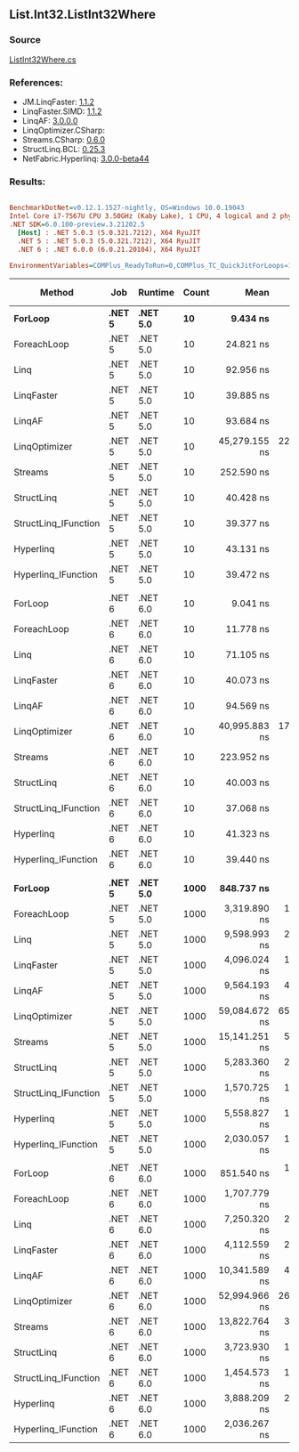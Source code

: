﻿## List.Int32.ListInt32Where

### Source
[ListInt32Where.cs](../LinqBenchmarks/List/Int32/ListInt32Where.cs)

### References:
- JM.LinqFaster: [1.1.2](https://www.nuget.org/packages/JM.LinqFaster/1.1.2)
- LinqFaster.SIMD: [1.1.2](https://www.nuget.org/packages/LinqFaster.SIMD/1.0.3)
- LinqAF: [3.0.0.0](https://www.nuget.org/packages/LinqAF/3.0.0.0)
- LinqOptimizer.CSharp: [](https://www.nuget.org/packages/LinqOptimizer.CSharp/)
- Streams.CSharp: [0.6.0](https://www.nuget.org/packages/Streams.CSharp/0.6.0)
- StructLinq.BCL: [0.25.3](https://www.nuget.org/packages/StructLinq.BCL/0.25.3)
- NetFabric.Hyperlinq: [3.0.0-beta44](https://www.nuget.org/packages/NetFabric.Hyperlinq/3.0.0-beta44)

### Results:
``` ini

BenchmarkDotNet=v0.12.1.1527-nightly, OS=Windows 10.0.19043
Intel Core i7-7567U CPU 3.50GHz (Kaby Lake), 1 CPU, 4 logical and 2 physical cores
.NET SDK=6.0.100-preview.3.21202.5
  [Host] : .NET 5.0.3 (5.0.321.7212), X64 RyuJIT
  .NET 5 : .NET 5.0.3 (5.0.321.7212), X64 RyuJIT
  .NET 6 : .NET 6.0.0 (6.0.21.20104), X64 RyuJIT

EnvironmentVariables=COMPlus_ReadyToRun=0,COMPlus_TC_QuickJitForLoops=1,COMPlus_TieredPGO=1  

```
|               Method |    Job |  Runtime | Count |          Mean |       Error |      StdDev |    Ratio | RatioSD |   Gen 0 | Gen 1 | Gen 2 | Allocated |
|--------------------- |------- |--------- |------ |--------------:|------------:|------------:|---------:|--------:|--------:|------:|------:|----------:|
|              **ForLoop** | **.NET 5** | **.NET 5.0** |    **10** |      **9.434 ns** |   **0.0620 ns** |   **0.0550 ns** |     **1.00** |    **0.00** |       **-** |     **-** |     **-** |         **-** |
|          ForeachLoop | .NET 5 | .NET 5.0 |    10 |     24.821 ns |   0.5516 ns |   0.5159 ns |     2.64 |    0.02 |       - |     - |     - |         - |
|                 Linq | .NET 5 | .NET 5.0 |    10 |     92.956 ns |   0.6194 ns |   0.5794 ns |     9.85 |    0.07 |  0.0343 |     - |     - |      72 B |
|           LinqFaster | .NET 5 | .NET 5.0 |    10 |     39.885 ns |   0.5194 ns |   0.4605 ns |     4.23 |    0.05 |  0.0344 |     - |     - |      72 B |
|               LinqAF | .NET 5 | .NET 5.0 |    10 |     93.684 ns |   0.2924 ns |   0.2442 ns |     9.93 |    0.07 |       - |     - |     - |         - |
|        LinqOptimizer | .NET 5 | .NET 5.0 |    10 | 45,279.155 ns | 227.3707 ns | 201.5582 ns | 4,799.47 |   33.33 | 13.8550 |     - |     - |  29,060 B |
|              Streams | .NET 5 | .NET 5.0 |    10 |    252.590 ns |   1.5971 ns |   1.4939 ns |    26.78 |    0.22 |  0.2904 |     - |     - |     608 B |
|           StructLinq | .NET 5 | .NET 5.0 |    10 |     40.428 ns |   0.1756 ns |   0.1642 ns |     4.28 |    0.04 |  0.0153 |     - |     - |      32 B |
| StructLinq_IFunction | .NET 5 | .NET 5.0 |    10 |     39.377 ns |   0.1900 ns |   0.1484 ns |     4.17 |    0.02 |       - |     - |     - |         - |
|            Hyperlinq | .NET 5 | .NET 5.0 |    10 |     43.131 ns |   0.4221 ns |   0.3742 ns |     4.57 |    0.05 |       - |     - |     - |         - |
|  Hyperlinq_IFunction | .NET 5 | .NET 5.0 |    10 |     39.472 ns |   0.1258 ns |   0.1116 ns |     4.18 |    0.03 |       - |     - |     - |         - |
|                      |        |          |       |               |             |             |          |         |         |       |       |           |
|              ForLoop | .NET 6 | .NET 6.0 |    10 |      9.041 ns |   0.0819 ns |   0.0726 ns |     1.00 |    0.00 |       - |     - |     - |         - |
|          ForeachLoop | .NET 6 | .NET 6.0 |    10 |     11.778 ns |   0.0774 ns |   0.0724 ns |     1.30 |    0.02 |       - |     - |     - |         - |
|                 Linq | .NET 6 | .NET 6.0 |    10 |     71.105 ns |   0.3688 ns |   0.3449 ns |     7.86 |    0.08 |  0.0343 |     - |     - |      72 B |
|           LinqFaster | .NET 6 | .NET 6.0 |    10 |     40.073 ns |   0.2869 ns |   0.2543 ns |     4.43 |    0.03 |  0.0344 |     - |     - |      72 B |
|               LinqAF | .NET 6 | .NET 6.0 |    10 |     94.569 ns |   0.2834 ns |   0.2651 ns |    10.46 |    0.08 |       - |     - |     - |         - |
|        LinqOptimizer | .NET 6 | .NET 6.0 |    10 | 40,995.883 ns | 179.3395 ns | 158.9798 ns | 4,534.69 |   33.18 | 13.6719 |     - |     - |  28,618 B |
|              Streams | .NET 6 | .NET 6.0 |    10 |    223.952 ns |   1.8837 ns |   1.7620 ns |    24.76 |    0.24 |  0.2906 |     - |     - |     608 B |
|           StructLinq | .NET 6 | .NET 6.0 |    10 |     40.003 ns |   0.1651 ns |   0.1545 ns |     4.43 |    0.03 |  0.0153 |     - |     - |      32 B |
| StructLinq_IFunction | .NET 6 | .NET 6.0 |    10 |     37.068 ns |   0.1692 ns |   0.1500 ns |     4.10 |    0.03 |       - |     - |     - |         - |
|            Hyperlinq | .NET 6 | .NET 6.0 |    10 |     41.323 ns |   0.1732 ns |   0.1536 ns |     4.57 |    0.04 |       - |     - |     - |         - |
|  Hyperlinq_IFunction | .NET 6 | .NET 6.0 |    10 |     39.440 ns |   0.1040 ns |   0.0972 ns |     4.36 |    0.04 |       - |     - |     - |         - |
|                      |        |          |       |               |             |             |          |         |         |       |       |           |
|              **ForLoop** | **.NET 5** | **.NET 5.0** |  **1000** |    **848.737 ns** |   **4.1122 ns** |   **3.8465 ns** |     **1.00** |    **0.00** |       **-** |     **-** |     **-** |         **-** |
|          ForeachLoop | .NET 5 | .NET 5.0 |  1000 |  3,319.890 ns |  13.3970 ns |  11.8761 ns |     3.91 |    0.02 |       - |     - |     - |         - |
|                 Linq | .NET 5 | .NET 5.0 |  1000 |  9,598.993 ns |  20.8338 ns |  19.4880 ns |    11.31 |    0.06 |  0.0305 |     - |     - |      72 B |
|           LinqFaster | .NET 5 | .NET 5.0 |  1000 |  4,096.024 ns |  12.1042 ns |  10.7301 ns |     4.83 |    0.02 |  2.0523 |     - |     - |   4,304 B |
|               LinqAF | .NET 5 | .NET 5.0 |  1000 |  9,564.193 ns |  40.2254 ns |  37.6269 ns |    11.27 |    0.07 |       - |     - |     - |         - |
|        LinqOptimizer | .NET 5 | .NET 5.0 |  1000 | 59,084.672 ns | 650.9113 ns | 608.8628 ns |    69.62 |    0.85 | 14.8315 |     - |     - |  31,069 B |
|              Streams | .NET 5 | .NET 5.0 |  1000 | 15,141.251 ns |  52.2499 ns |  46.3182 ns |    17.84 |    0.11 |  0.2747 |     - |     - |     608 B |
|           StructLinq | .NET 5 | .NET 5.0 |  1000 |  5,283.360 ns |  25.6839 ns |  20.0523 ns |     6.22 |    0.04 |  0.0153 |     - |     - |      32 B |
| StructLinq_IFunction | .NET 5 | .NET 5.0 |  1000 |  1,570.725 ns |  13.4716 ns |  11.2494 ns |     1.85 |    0.02 |       - |     - |     - |         - |
|            Hyperlinq | .NET 5 | .NET 5.0 |  1000 |  5,558.827 ns |  15.7407 ns |  13.1442 ns |     6.55 |    0.03 |       - |     - |     - |         - |
|  Hyperlinq_IFunction | .NET 5 | .NET 5.0 |  1000 |  2,030.057 ns |  15.8005 ns |  13.1942 ns |     2.39 |    0.02 |       - |     - |     - |         - |
|                      |        |          |       |               |             |             |          |         |         |       |       |           |
|              ForLoop | .NET 6 | .NET 6.0 |  1000 |    851.540 ns |  11.2712 ns |   9.4120 ns |     1.00 |    0.00 |       - |     - |     - |         - |
|          ForeachLoop | .NET 6 | .NET 6.0 |  1000 |  1,707.779 ns |   4.1604 ns |   3.8916 ns |     2.01 |    0.02 |       - |     - |     - |         - |
|                 Linq | .NET 6 | .NET 6.0 |  1000 |  7,250.320 ns |  28.4573 ns |  23.7631 ns |     8.52 |    0.10 |  0.0305 |     - |     - |      72 B |
|           LinqFaster | .NET 6 | .NET 6.0 |  1000 |  4,112.559 ns |  29.2517 ns |  27.3620 ns |     4.83 |    0.05 |  2.0523 |     - |     - |   4,304 B |
|               LinqAF | .NET 6 | .NET 6.0 |  1000 | 10,341.589 ns |  48.1259 ns |  45.0170 ns |    12.14 |    0.14 |       - |     - |     - |         - |
|        LinqOptimizer | .NET 6 | .NET 6.0 |  1000 | 52,994.966 ns | 268.3720 ns | 224.1028 ns |    62.24 |    0.69 | 14.5874 |     - |     - |  30,627 B |
|              Streams | .NET 6 | .NET 6.0 |  1000 | 13,822.764 ns |  33.6327 ns |  31.4600 ns |    16.23 |    0.18 |  0.2899 |     - |     - |     608 B |
|           StructLinq | .NET 6 | .NET 6.0 |  1000 |  3,723.930 ns |  18.3165 ns |  15.2951 ns |     4.37 |    0.05 |  0.0153 |     - |     - |      32 B |
| StructLinq_IFunction | .NET 6 | .NET 6.0 |  1000 |  1,454.573 ns |  10.0370 ns |   9.3886 ns |     1.71 |    0.03 |       - |     - |     - |         - |
|            Hyperlinq | .NET 6 | .NET 6.0 |  1000 |  3,888.209 ns |  26.3799 ns |  24.6758 ns |     4.57 |    0.05 |       - |     - |     - |         - |
|  Hyperlinq_IFunction | .NET 6 | .NET 6.0 |  1000 |  2,036.267 ns |   8.5016 ns |   7.9524 ns |     2.39 |    0.03 |       - |     - |     - |         - |
